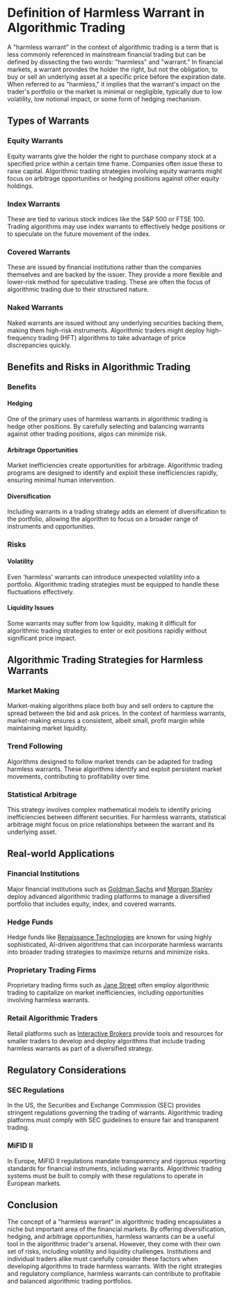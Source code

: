 # Definition of Harmless Warrant in Algorithmic Trading

A "harmless warrant" in the context of algorithmic trading is a term that is less commonly referenced in mainstream financial trading but can be defined by dissecting the two words: "harmless" and "warrant." In financial markets, a warrant provides the holder the right, but not the obligation, to buy or sell an underlying asset at a specific price before the expiration date. When referred to as "harmless," it implies that the warrant's impact on the trader's portfolio or the market is minimal or negligible, typically due to low volatility, low notional impact, or some form of hedging mechanism.

## Types of Warrants

### Equity Warrants
Equity warrants give the holder the right to purchase company stock at a specified price within a certain time frame. Companies often issue these to raise capital. Algorithmic trading strategies involving equity warrants might focus on arbitrage opportunities or hedging positions against other equity holdings.

### Index Warrants
These are tied to various stock indices like the S&P 500 or FTSE 100. Trading algorithms may use index warrants to effectively hedge positions or to speculate on the future movement of the index.

### Covered Warrants
These are issued by financial institutions rather than the companies themselves and are backed by the issuer. They provide a more flexible and lower-risk method for speculative trading. These are often the focus of algorithmic trading due to their structured nature.

### Naked Warrants
Naked warrants are issued without any underlying securities backing them, making them high-risk instruments. Algorithmic traders might deploy high-frequency trading (HFT) algorithms to take advantage of price discrepancies quickly.

## Benefits and Risks in Algorithmic Trading

### Benefits

#### Hedging
One of the primary uses of harmless warrants in algorithmic trading is hedge other positions. By carefully selecting and balancing warrants against other trading positions, algos can minimize risk.

#### Arbitrage Opportunities
Market inefficiencies create opportunities for arbitrage. Algorithmic trading programs are designed to identify and exploit these inefficiencies rapidly, ensuring minimal human intervention.

#### Diversification
Including warrants in a trading strategy adds an element of diversification to the portfolio, allowing the algorithm to focus on a broader range of instruments and opportunities.

### Risks

#### Volatility
Even 'harmless' warrants can introduce unexpected volatility into a portfolio. Algorithmic trading strategies must be equipped to handle these fluctuations effectively.

#### Liquidity Issues
Some warrants may suffer from low liquidity, making it difficult for algorithmic trading strategies to enter or exit positions rapidly without significant price impact.

## Algorithmic Trading Strategies for Harmless Warrants

### Market Making
Market-making algorithms place both buy and sell orders to capture the spread between the bid and ask prices. In the context of harmless warrants, market-making ensures a consistent, albeit small, profit margin while maintaining market liquidity.

### Trend Following
Algorithms designed to follow market trends can be adapted for trading harmless warrants. These algorithms identify and exploit persistent market movements, contributing to profitability over time.

### Statistical Arbitrage
This strategy involves complex mathematical models to identify pricing inefficiencies between different securities. For harmless warrants, statistical arbitrage might focus on price relationships between the warrant and its underlying asset.

## Real-world Applications

### Financial Institutions
Major financial institutions such as [Goldman Sachs](https://www.goldmansachs.com/) and [Morgan Stanley](https://www.morganstanley.com/) deploy advanced algorithmic trading platforms to manage a diversified portfolio that includes equity, index, and covered warrants.

### Hedge Funds
Hedge funds like [Renaissance Technologies](https://www.rentec.com/home) are known for using highly sophisticated, AI-driven algorithms that can incorporate harmless warrants into broader trading strategies to maximize returns and minimize risks.

### Proprietary Trading Firms
Proprietary trading firms such as [Jane Street](https://www.janestreet.com/) often employ algorithmic trading to capitalize on market inefficiencies, including opportunities involving harmless warrants.

### Retail Algorithmic Traders
Retail platforms such as [Interactive Brokers](https://www.interactivebrokers.com) provide tools and resources for smaller traders to develop and deploy algorithms that include trading harmless warrants as part of a diversified strategy.

## Regulatory Considerations

### SEC Regulations
In the US, the Securities and Exchange Commission (SEC) provides stringent regulations governing the trading of warrants. Algorithmic trading platforms must comply with SEC guidelines to ensure fair and transparent trading.

### MiFID II
In Europe, MiFID II regulations mandate transparency and rigorous reporting standards for financial instruments, including warrants. Algorithmic trading systems must be built to comply with these regulations to operate in European markets.

## Conclusion

The concept of a "harmless warrant" in algorithmic trading encapsulates a niche but important area of the financial markets. By offering diversification, hedging, and arbitrage opportunities, harmless warrants can be a useful tool in the algorithmic trader's arsenal. However, they come with their own set of risks, including volatility and liquidity challenges. Institutions and individual traders alike must carefully consider these factors when developing algorithms to trade harmless warrants. With the right strategies and regulatory compliance, harmless warrants can contribute to profitable and balanced algorithmic trading portfolios.